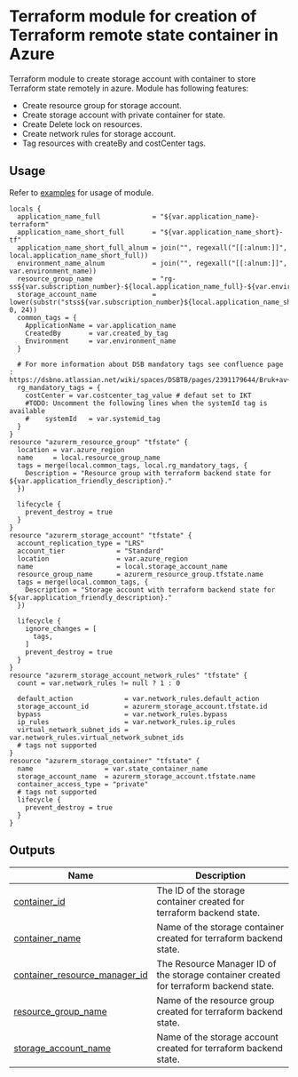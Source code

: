 # Terraform module for creation of Terraform remote state container in Azure

Terraform module to create storage account with container to store Terraform state remotely in azure.
Module has following features:  

- Create resource group for storage account.  
- Create storage account with private container for state.  
- Create Delete lock on resources.  
- Create network rules for storage account.  
- Tag resources with createBy and costCenter tags.  

## Usage

Refer to [examples](https://github.com/dsb-norge/terraform-azurerm-terraform-state-container/tree/main/examples) for usage of module.

<!-- BEGIN_TF_DOCS -->



```hcl
locals {
  application_name_full             = "${var.application_name}-terraform"
  application_name_short_full       = "${var.application_name_short}-tf"
  application_name_short_full_alnum = join("", regexall("[[:alnum:]]", local.application_name_short_full))
  environment_name_alnum            = join("", regexall("[[:alnum:]]", var.environment_name))
  resource_group_name               = "rg-ss${var.subscription_number}-${local.application_name_full}-${var.environment_name}"
  storage_account_name              = lower(substr("stss${var.subscription_number}${local.application_name_short_full_alnum}${local.environment_name_alnum}", 0, 24))
  common_tags = {
    ApplicationName = var.application_name
    CreatedBy       = var.created_by_tag
    Environment     = var.environment_name
  }

  # For more information about DSB mandatory tags see confluence page : https://dsbno.atlassian.net/wiki/spaces/DSBTB/pages/2391179644/Bruk+av+tags
  rg_mandatory_tags = {
    costCenter = var.costcenter_tag_value # defaut set to IKT
    #TODO: Uncomment the following lines when the systemId tag is available
    #    systemId   = var.systemid_tag
  }
}
resource "azurerm_resource_group" "tfstate" {
  location = var.azure_region
  name     = local.resource_group_name
  tags = merge(local.common_tags, local.rg_mandatory_tags, {
    Description = "Resource group with terraform backend state for ${var.application_friendly_description}."
  })

  lifecycle {
    prevent_destroy = true
  }
}
resource "azurerm_storage_account" "tfstate" {
  account_replication_type = "LRS"
  account_tier             = "Standard"
  location                 = var.azure_region
  name                     = local.storage_account_name
  resource_group_name      = azurerm_resource_group.tfstate.name
  tags = merge(local.common_tags, {
    Description = "Storage account with terraform backend state for ${var.application_friendly_description}."
  })

  lifecycle {
    ignore_changes = [
      tags,
    ]
    prevent_destroy = true
  }
}
resource "azurerm_storage_account_network_rules" "tfstate" {
  count = var.network_rules != null ? 1 : 0

  default_action             = var.network_rules.default_action
  storage_account_id         = azurerm_storage_account.tfstate.id
  bypass                     = var.network_rules.bypass
  ip_rules                   = var.network_rules.ip_rules
  virtual_network_subnet_ids = var.network_rules.virtual_network_subnet_ids
  # tags not supported
}
resource "azurerm_storage_container" "tfstate" {
  name                  = var.state_container_name
  storage_account_name  = azurerm_storage_account.tfstate.name
  container_access_type = "private"
  # tags not supported
  lifecycle {
    prevent_destroy = true
  }
}
```
## Outputs

| Name | Description |
|------|-------------|
| <a name="output_container_id"></a> [container\_id](#output\_container\_id) | The ID of the storage container created for terraform backend state. |
| <a name="output_container_name"></a> [container\_name](#output\_container\_name) | Name of the storage container created for terraform backend state. |
| <a name="output_container_resource_manager_id"></a> [container\_resource\_manager\_id](#output\_container\_resource\_manager\_id) | The Resource Manager ID of the storage container created for terraform backend state. |
| <a name="output_resource_group_name"></a> [resource\_group\_name](#output\_resource\_group\_name) | Name of the resource group created for terraform backend state. |
| <a name="output_storage_account_name"></a> [storage\_account\_name](#output\_storage\_account\_name) | Name of the storage account created for terraform backend state. |
<!-- END_TF_DOCS -->